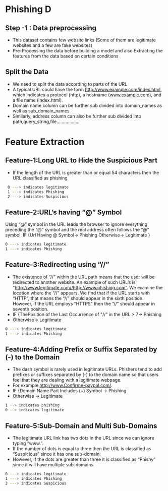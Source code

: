 # Phishing D
## Step -1 : Data preprocessing
- This dataset contains few website links (Some of them are legitimate websites and a few are fake websites)
- Pre-Processing the data before building a model and also Extracting the features from the data based on certain conditions

## Split the Data
- We need to split the data according to parts of the URL
- A typical URL could have the form http://www.example.com/index.html, which indicates a protocol (http), a hostname (www.example.com), and a file name (index.html).
- Domain name column can be further sub divided into domain_names as well as sub_domain_names
- Similarly, address column can also be further sub divided into path,query_string,file..................

# Feature Extraction
## Feature-1:Long URL to Hide the Suspicious Part
- If the length of the URL is greater than or equal 54 characters then the URL classified as phishing
```sh
 0 ---> indicates legitimate
 1 ---> indicates Phishing
 2 ---> indicates Suspicious
 ```
## Feature-2:URL’s having “@” Symbol
Using “@” symbol in the URL leads the browser to ignore everything preceding the “@” symbol and the real address often follows the “@” symbol.
IF {Url Having @ Symbol→ Phishing Otherwise→ Legitimate }
```sh
0 ---> indicates legitimate
1 ---> indicates Phishing 
```
## Feature-3:Redirecting using “//”
- The existence of “//” within the URL path means that the user will be redirected to another website. An example of such URL’s is: “http://www.legitimate.com//http://www.phishing.com”. We examine the location where the “//” appears. We find that if the URL starts with “HTTP”, that means the “//” should appear in the sixth position. However, if the URL employs “HTTPS” then the “//” should appear in seventh position.
- IF {ThePosition of the Last Occurrence of "//" in the URL > 7→ Phishing
- Otherwise→ Legitimate
```sh
0 ---> indicates legitimate
1 ---> indicates Phishing 
```

## Feature-4:Adding Prefix or Suffix Separated by (-) to the Domain
- The dash symbol is rarely used in legitimate URLs. Phishers tend to add prefixes or suffixes separated by (-) to the domain name so that users feel that they are dealing with a legitimate webpage.
- For example http://www.Confirme-paypal.com/.
- IF {Domain Name Part Includes (−) Symbol → Phishing
- Otherwise → Legitimate
```sh
1 --> indicates phishing
0 --> indicates legitimate
```

## Feature-5:Sub-Domain and Multi Sub-Domains
- The legitimate URL link has two dots in the URL since we can ignore typing “www.”. 
- If the number of dots is equal to three then the URL is classified as “Suspicious” since it has one sub-domain. 
- However, if the dots are greater than three it is classified as “Phishy” since it will have multiple sub-domains
```sh
0 ---> indicates legitimate
1 ---> indicates Phishing
2 ---> indicates Suspicious
```


